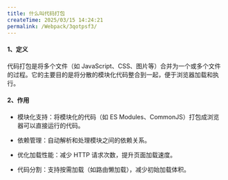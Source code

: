 ```yaml
---
title: 什么叫代码打包
createTime: 2025/03/15 14:24:21
permalink: /Webpack/3qotpsf3/
---
```


#### 1、定义

代码打包是将多个文件（如 JavaScript、CSS、图片等）合并为一个或多个文件的过程。它的主要目的是将分散的模块化代码整合到一起，便于浏览器加载和执行。

#### 2、作用

- 模块化支持：将模块化的代码（如 ES Modules、CommonJS）打包成浏览器可以直接运行的代码。

- 依赖管理：自动解析和处理模块之间的依赖关系。

- 优化加载性能：减少 HTTP 请求次数，提升页面加载速度。

- 代码分割：支持按需加载（如路由懒加载），减少初始加载体积。
